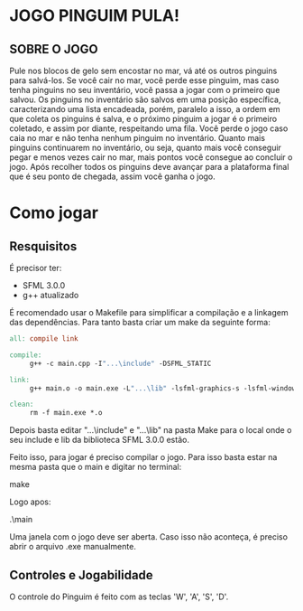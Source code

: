 # JOGO PINGUIM PULA!

## SOBRE O JOGO

Pule nos blocos de gelo sem encostar no mar, vá até os outros pinguins para salvá-los. Se você cair no mar, você perde esse pinguim, mas caso tenha pinguins no seu inventário, você passa a jogar com o primeiro que salvou. Os pinguins no inventário são salvos em uma posição específica, caracterizando uma lista encadeada, porém, paralelo a isso, a ordem em que coleta os pinguins é salva, e o próximo pinguim a jogar é o primeiro coletado, e assim por diante, respeitando uma fila. Você perde o jogo caso caia no mar e não tenha nenhum pinguim no inventário. Quanto mais pinguins continuarem no inventário, ou seja, quanto mais você conseguir pegar e menos vezes cair no mar, mais pontos você consegue ao concluir o jogo. Após recolher todos os pinguins deve avançar para a plataforma final que é seu ponto de chegada, assim você ganha o jogo.

# Como jogar

## Resquisitos

 É precisor ter:
 - SFML 3.0.0
 - g++ atualizado

É recomendado usar o Makefile para simplificar a compilação e a linkagem das dependências. Para tanto basta criar um make da seguinte forma:

```makefile
all: compile link

compile:  
     g++ -c main.cpp -I"...\include" -DSFML_STATIC

link:  
     g++ main.o -o main.exe -L"...\lib" -lsfml-graphics-s -lsfml-window-s -lsfml-system-s -lopengl32 -lfreetype -lwinmm -lgdi32 -mwindows

clean:  
     rm -f main.exe *.o  
```

Depois basta editar "...\include" e "...\lib" na pasta Make para o local onde o seu include e lib da biblioteca SFML 3.0.0 estão.

Feito isso, para jogar é preciso compilar o jogo. Para isso basta estar na mesma pasta que o main e digitar no terminal:

make

Logo apos:

.\main

Uma janela com o jogo deve ser aberta. Caso isso não aconteça, é preciso abrir o arquivo .exe manualmente.

## Controles e Jogabilidade

O controle do Pinguim é feito com as teclas 'W', 'A', 'S', 'D'.

